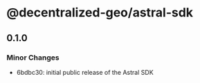 # @decentralized-geo/astral-sdk

## 0.1.0

### Minor Changes

- 6bdbc30: initial public release of the Astral SDK
